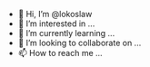 - 👋 Hi, I’m @lokoslaw
- 👀 I’m interested in ...
- 🌱 I’m currently learning ...
- 💞️ I’m looking to collaborate on ...
- 📫 How to reach me ...

<!---
lokoslaw/lokoslaw is a ✨ special ✨ repository because its `README.md` (this file) appears on your GitHub profile.
You can click the Preview link to take a look at your changes.
--->
